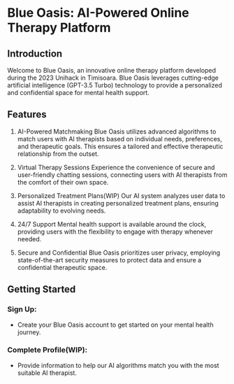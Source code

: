 # Blue Oasis: AI-Powered Online Therapy Platform
## Introduction
Welcome to Blue Oasis, an innovative online therapy platform developed during the 2023 Unihack in Timisoara. Blue Oasis leverages cutting-edge artificial intelligence (GPT-3.5 Turbo) technology to provide a personalized and confidential space for mental health support.

## Features
1. AI-Powered Matchmaking
Blue Oasis utilizes advanced algorithms to match users with AI therapists based on individual needs, preferences, and therapeutic goals. This ensures a tailored and effective therapeutic relationship from the outset.

2. Virtual Therapy Sessions
Experience the convenience of secure and user-friendly chatting sessions, connecting users with AI therapists from the comfort of their own space.

3. Personalized Treatment Plans(WIP)
Our AI system analyzes user data to assist AI therapists in creating personalized treatment plans, ensuring adaptability to evolving needs.

4. 24/7 Support
Mental health support is available around the clock, providing users with the flexibility to engage with therapy whenever needed.

5. Secure and Confidential
Blue Oasis prioritizes user privacy, employing state-of-the-art security measures to protect data and ensure a confidential therapeutic space.

## Getting Started
### Sign Up:
- Create your Blue Oasis account to get started on your mental health journey.

### Complete Profile(WIP):
- Provide information to help our AI algorithms match you with the most suitable AI therapist.
